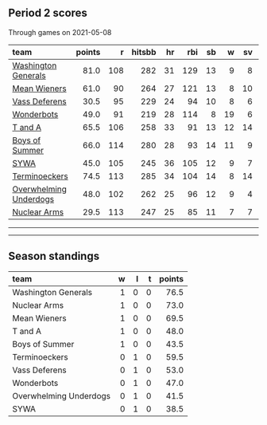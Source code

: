 

## Period 2 scores

Through games on 2021-05-08


|team                                              | points|   r| hitsbb| hr| rbi| sb|  w| sv|  so|   era|  whip|
|:-------------------------------------------------|------:|---:|------:|--:|---:|--:|--:|--:|---:|-----:|-----:|
|[Washington Generals](./washingtongenerals)       |   81.0| 108|    282| 31| 129| 13|  9|  8| 237| 2.837| 0.967|
|[Mean Wieners](./meanwieners)                     |   61.0|  90|    264| 27| 121| 13|  8| 10| 173| 2.815| 1.109|
|[Vass Deferens](./vassdeferens)                   |   30.5|  95|    229| 24|  94| 10|  8|  6| 164| 3.741| 1.247|
|[Wonderbots](./wonderbots)                        |   49.0|  91|    219| 28| 114|  8| 19|  6| 144| 2.875| 1.027|
|[T and A](./tanda)                                |   65.5| 106|    258| 33|  91| 13| 12| 14| 217| 3.836| 1.112|
|[Boys of Summer](./boysofsummer)                  |   66.0| 114|    280| 28|  93| 14| 11|  9| 195| 4.351| 1.221|
|[SYWA](./sywa)                                    |   45.0| 105|    245| 36| 105| 12|  9|  7| 132| 4.460| 1.262|
|[Terminoeckers](./terminoeckers)                  |   74.5| 113|    285| 34| 104| 14|  8| 14| 182| 3.630| 1.116|
|[Overwhelming Underdogs](./overwhelmingunderdogs) |   48.0| 102|    262| 25|  96| 12|  9|  4| 181| 3.744| 1.072|
|[Nuclear Arms](./nucleararms)                     |   29.5| 113|    247| 25|  85| 11|  7|  7| 146| 4.500| 1.321|

* * *
* * *

## Season standings


|team                   |  w|  l|  t| points|
|:----------------------|--:|--:|--:|------:|
|Washington Generals    |  1|  0|  0|   76.5|
|Nuclear Arms           |  1|  0|  0|   73.0|
|Mean Wieners           |  1|  0|  0|   69.5|
|T and A                |  1|  0|  0|   48.0|
|Boys of Summer         |  1|  0|  0|   43.5|
|Terminoeckers          |  0|  1|  0|   59.5|
|Vass Deferens          |  0|  1|  0|   53.0|
|Wonderbots             |  0|  1|  0|   47.0|
|Overwhelming Underdogs |  0|  1|  0|   41.5|
|SYWA                   |  0|  1|  0|   38.5|


